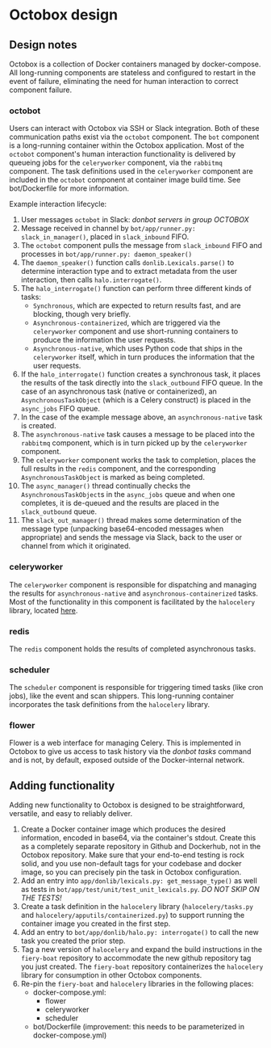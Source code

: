# Octobox design

## Design notes

Octobox is a collection of Docker containers managed by docker-compose.  All long-running components are stateless and configured to restart in the event of failure, eliminating the need for human interaction to correct component failure.

### octobot

Users can interact with Octobox via SSH or Slack integration. Both of these communication paths exist via the `octobot` component.  The `bot` component is a long-running container within the Octobox application.  Most of the `octobot` component's human interaction functionality is delivered by queueing jobs for the `celeryworker` component, via the `rabbitmq` component.  The task definitions used in the `celeryworker` component are included in the `octobot` component at container image build time.  See bot/Dockerfile for more information.

Example interaction lifecycle:

1. User messages `octobot` in Slack: *donbot servers in group OCTOBOX*
1. Message received in channel by `bot/app/runner.py: slack_in_manager()`, placed in `slack_inbound` FIFO.
1. The `octobot` component pulls the message from `slack_inbound` FIFO and processes in `bot/app/runner.py: daemon_speaker()`
1. The `daemon_speaker()` function calls `donlib.Lexicals.parse()` to determine interaction type and to extract metadata from the user interaction, then calls `halo.interrogate()`.
1. The `halo_interrogate()` function can perform three different kinds of tasks:
    * `Synchronous`, which are expected to return results fast, and are blocking, though very briefly.
    * `Asynchronous-containerized`, which are triggered via the `celeryworker` component and use short-running containers to produce the information the user requests.
    * `Asynchronous-native`, which uses Python code that ships in the `celeryworker` itself, which in turn produces the information that the user requests.
1. If the `halo_interrogate()` function creates a synchronous task, it places the results of the task directly into the `slack_outbound` FIFO queue.  In the case of an asynchronous task (native or containerized), an `AsynchronousTaskObject` (which is a Celery construct) is placed in the `async_jobs` FIFO queue.  
1. In the case of the example message above, an `asynchronous-native` task is created.
1. The `asynchronous-native` task causes a message to be placed into the `rabbitmq` component, which is in turn picked up by the `celeryworker` component.
1. The `celeryworker` component works the task to completion, places the full results in the `redis` component, and the corresponding `AsynchronousTaskObject` is marked as being completed.
1. The `async_manager()` thread continually checks the `AsynchronousTaskObject`s in the `async_jobs` queue and when one completes, it is de-queued and the results are placed in the `slack_outbound` queue.
1. The `slack_out_manager()` thread makes some determination of the message type (unpacking base64-encoded messages when appropriate) and sends the message via Slack, back to the user or channel from which it originated.

### celeryworker

The `celeryworker` component is responsible for dispatching and managing the results for `asynchronous-native` and `asynchronous-containerized` tasks.  Most of the functionality in this component is facilitated by the `halocelery` library, located [here](https://github.com/ashmastaflash/halocelery).

### redis

The `redis` component holds the results of completed asynchronous tasks.

### scheduler

The `scheduler` component is responsible for triggering timed tasks (like cron jobs), like the event and scan shippers.  This long-running container incorporates the task definitions from the `halocelery` library.

### flower

Flower is a web interface for managing Celery.  This is implemented in Octobox to give us access to task history via the *donbot tasks* command and is not, by default, exposed outside of the Docker-internal network.

## Adding functionality

Adding new functionality to Octobox is designed to be straightforward, versatile, and easy to reliably deliver.

1. Create a Docker container image which produces the desired information, encoded in base64, via the container's stdout.  Create this as a completely separate repository in Github and Dockerhub, not in the Octobox repository.  Make sure that your end-to-end testing is rock solid, and you use non-default tags for your codebase and docker image, so you can precisely pin the task in Octobox configuration.
1. Add an entry into `app/donlib/lexicals.py: get_message_type()` as well as tests in `bot/app/test/unit/test_unit_lexicals.py`.  _DO NOT SKIP ON THE TESTS!_
1. Create a task definition in the `halocelery` library (`halocelery/tasks.py` and `halocelery/apputils/containerized.py`) to support running the container image you created in the first step.
1. Add an entry to `bot/app/donlib/halo.py: interrogate()` to call the new task you created the prior step.
1. Tag a new version of `halocelery` and expand the build instructions in the `fiery-boat` repository to accommodate the new github repository tag you just created.  The `fiery-boat` repository containerizes the `halocelery` library for consumption in other Octobox components.
1. Re-pin the `fiery-boat` and `halocelery` libraries in the following places:
    * docker-compose.yml:
        * flower
        * celeryworker
        * scheduler
    * bot/Dockerfile (improvement: this needs to be parameterized in docker-compose.yml)

